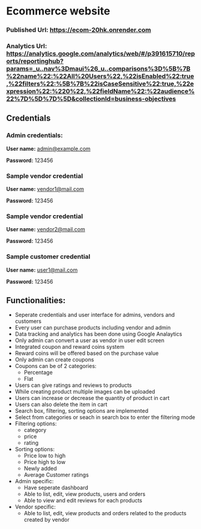 # Ecommerce website

### Published Url: https://ecom-20hk.onrender.com
### Analytics Url: https://analytics.google.com/analytics/web/#/p391615710/reports/reportinghub?params=_u..nav%3Dmaui%26_u..comparisons%3D%5B%7B%22name%22:%22All%20Users%22,%22isEnabled%22:true,%22filters%22:%5B%7B%22isCaseSensitive%22:true,%22expression%22:%220%22,%22fieldName%22:%22audience%22%7D%5D%7D%5D&collectionId=business-objectives

## Credentials
### Admin credentials:
**User name:** admin@example.com

**Password:** 123456

### Sample vendor credential
**User name:** vendor1@mail.com

**Password:** 123456

### Sample vendor credential
**User name:** vendor2@mail.com

**Password:** 123456

### Sample customer credential
**User name:** user1@mail.com

**Password:** 123456

## Functionalities:
* Seperate credentials and user interface for admins, vendors and customers
* Every user can purchase products including vendor and admin
* Data tracking and analytics has been done using Google Analaytics
* Only admin can convert a user as vendor in user edit screen
* Integrated coupon and reward coins system
* Reward coins will be offered based on the purchase value
* Only admin can create coupons
* Coupons can be of 2 categories:
    * Percentage
    * Flat
* Users can give ratings and reviews to products
* While creating product multiple images can be uploaded
* Users can increase or decrease the quantity of product in cart
* Users can also delete the item in cart
* Search box, filtering, sorting options are implemented
* Select from categories or seach in search box to enter the filtering mode
* Filtering options:
    * category
    * price
    * rating
* Sorting options:
    * Price low to high
    * Price high to low
    * Newly added
    * Average Customer ratings
* Admin specific:
    * Have seperate dashboard
    * Able to list, edit, view products, users and orders
    * Able to view and edit reviews for each products
* Vendor specific:
    * Able to list, edit, view products and orders related to the products created by vendor
